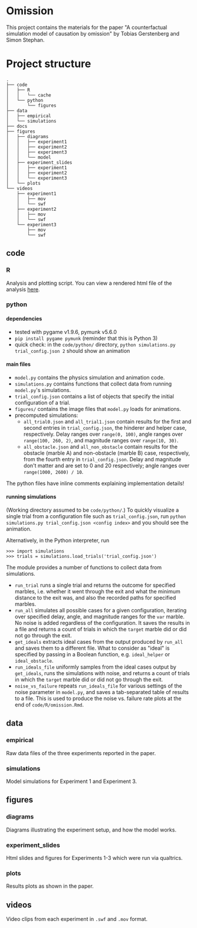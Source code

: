 # Omission 

This project contains the materials for the paper "A counterfactual simulation model of causation by omission" by Tobias Gerstenberg and Simon Stephan. 

# Project structure 

```
.
├── code
│   ├── R
│   │   └── cache
│   └── python
│       └── figures
├── data
│   ├── empirical
│   └── simulations
├── docs
├── figures
│   ├── diagrams
│   │   ├── experiment1
│   │   ├── experiment2
│   │   ├── experiment3
│   │   └── model
│   ├── experiment_slides
│   │   ├── experiment1
│   │   ├── experiment2
│   │   └── experiment3
│   └── plots
└── videos
    ├── experiment1
    │   ├── mov
    │   └── swf
    ├── experiment2
    │   ├── mov
    │   └── swf
    └── experiment3
        ├── mov
        └── swf
```

## code 

### R 

Analysis and plotting script. You can view a rendered html file of the analysis [here](https://cicl-stanford.github.io/omission/). 

### python 

#### dependencies
- tested with pygame v1.9.6, pymunk v5.6.0
- `pip install pygame pymunk` (reminder that this is Python 3)
- quick check: in the `code/python/` directory, `python simulations.py trial_config.json 2`
  should show an animation

#### main files
- `model.py` contains the physics simulation and animation code.
- `simulations.py` contains functions that collect data from running
  `model.py`'s simulations.
- `trial_config.json` contains a list of objects that specify the initial
  configuration of a trial.
- `figures/` contains the image files that `model.py` loads for animations.
- precomputed simulations:
  * `all_trial0.json` and `all_trial1.json` contain results for the first and
    second entries in `trial_config.json`, the hinderer and helper case,
    respectively. Delay ranges over `range(0, 100)`, angle ranges over
    `range(100, 260, 2)`, and magnitude ranges over `range(10, 30)`.
  * `all_obstacle.json` and `all_non_obstacle` contain results for the obstacle
    (marble A) and non-obstacle (marble B) case, respectively, from the fourth
    entry in `trial_config.json`. Delay and magnitude don't matter and are set
    to 0 and 20 respectively; angle ranges over `range(1000, 2600) / 10`.

The python files have inline comments explaining
implementation details!

#### running simulations

(Working directory assumed to be `code/python/`.) To quickly visualize a single
trial from a configuration file such as `trial_config.json`, run `python
simulations.py trial_config.json <config index>` and you should see the
animation.

Alternatively, in the Python interpreter, run
```
>>> import simulations
>>> trials = simulations.load_trials('trial_config.json')
```
The module provides a number of functions to collect data from simulations.
- `run_trial` runs a single trial and returns the outcome for specified marbles,
  i.e. whether it went through the exit and what the minimum distance to the
  exit was, and also the recorded paths for specified marbles.
- `run_all` simulates all possible cases for a given configuration, iterating
  over specified delay, angle, and magnitude ranges for the `var` marble. No
  noise is added regardless of the configuration. It saves the results in a file
  and returns a count of trials in which the `target` marble did or did not go
  through the exit.
- `get_ideals` extracts ideal cases from the output produced by `run_all` and
  saves them to a different file. What to consider as "ideal" is specified by
  passing in a Boolean function, e.g. `ideal_helper` or `ideal_obstacle`.
- `run_ideals_file` uniformly samples from the ideal cases output by
  `get_ideals`, runs the simulations with noise, and returns a count of trials
  in which the `target` marble did or did not go through the exit.
- `noise_vs_failure` repeats `run_ideals_file` for various settings of the noise
  parameter in `model.py`, and saves a tab-separated table of results to a file.
  This is used to produce the noise vs. failure rate plots at the end of
  `code/R/omission.Rmd`.

## data

### empirical 

Raw data files of the three experiments reported in the paper. 

### simulations

Model simulations for Experiment 1 and Experiment 3. 

## figures 

### diagrams

Diagrams illustrating the experiment setup, and how the model works. 

### experiment_slides

Html slides and figures for Experiments 1-3 which were run via qualtrics. 

### plots 

Results plots as shown in the paper. 

## videos 

Video clips from each experiment in `.swf` and `.mov` format. 

